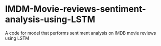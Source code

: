 # IMDM-Movie-reviews-sentiment-analysis-using-LSTM
A code for model that performs sentiment analysis on IMDB movie reviews using LSTM
